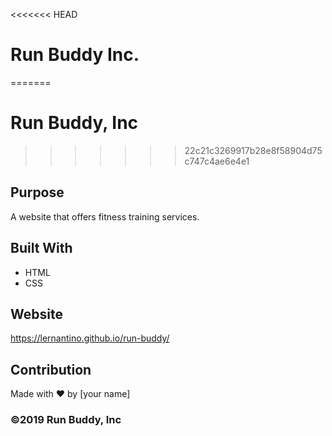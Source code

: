 <<<<<<< HEAD
# Run Buddy Inc.
=======
# Run Buddy, Inc
>>>>>>> 22c21c3269917b28e8f58904d75c747c4ae6e4e1

## Purpose
A website that offers fitness training services. 

## Built With
* HTML
* CSS

## Website
https://lernantino.github.io/run-buddy/

## Contribution 
Made with ❤️ by [your name]

### ©️2019 Run Buddy, Inc 
